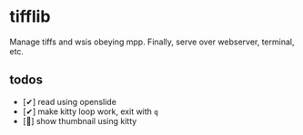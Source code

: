 # tifflib

Manage tiffs and wsis obeying mpp.
Finally, serve over webserver, terminal, etc.

## todos

- [✔] read using openslide
- [✔] make kitty loop work, exit with `q`
- [] show thumbnail using kitty
